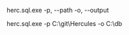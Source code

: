 herc.sql.exe 
-p, --path <server-path> 
-o, --output <output-path>

herc.sql.exe -p C:\\git\\Hercules -o C:\\db

